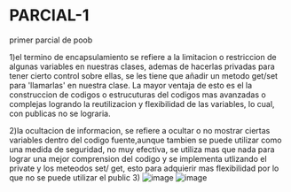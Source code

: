 # PARCIAL-1
primer parcial de poob 

1)el termino de encapsulamiento se refiere a la limitacion o restriccion de algunas variables en nuestras clases,
ademas de hacerlas privadas para tener cierto control sobre ellas, se les tiene que añadir un metodo get/set para
'llamarlas' en nuestra clase. La mayor ventaja de esto es el la construccion de codigos o estrucuturas del codigos
mas avanzadas o complejas logrando la reutilizacion y flexibilidad de las variables, lo cual, con publicas no
se lograria.

2)la ocultacion de informacion, se refiere a ocultar o no mostrar ciertas variables dentro del codigo fuente,aunque tambien se puede utilizar como una medida de seguridad, no muy efectiva, se utiliza mas que nada para lograr una mejor comprension del codigo y se implementa utlizando el private y los meteodos set/ get, esto para adquierir mas flexibilidad por lo que no se puede utilizar el public 
3)
![image](https://user-images.githubusercontent.com/78420224/110189429-0afce880-7ded-11eb-9d27-f93654f1d715.png)
![image](https://user-images.githubusercontent.com/78420224/111009157-d21ac180-8360-11eb-9bc8-a9579c8cb53c.png)
